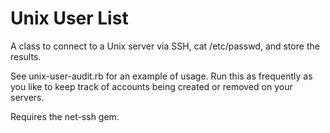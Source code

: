 # Unix User List

A class to connect to a Unix server via SSH,
cat /etc/passwd, and store the results.

See unix-user-audit.rb for an example of usage.
Run this as frequently as you like to keep track
of accounts being created or removed on your
servers.

Requires the net-ssh gem.

